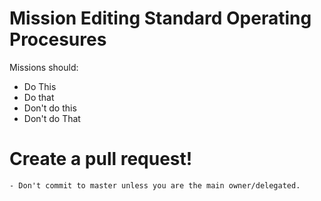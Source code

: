 # Mission Editing Standard Operating Procesures

Missions should:
- Do This
- Do that
- Don't do this
- Don't do That

# Create a pull request!
    - Don't commit to master unless you are the main owner/delegated.